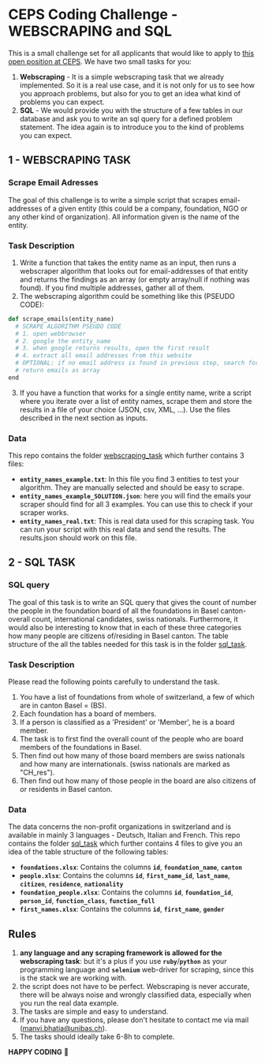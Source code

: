 # CEPS Coding Challenge - WEBSCRAPING and SQL
This is a small challenge set for all applicants that would like to apply to [this open position at CEPS](https://jobs.unibas.ch/offene-stellen/junior-developer/f4835ec8-936c-4ed2-a953-d720740f92cc). 
We have two small tasks for you:
1. **Webscraping** - It is a simple webscraping task that we already implemented. So it is a real use case, and it is not only for us to see how you approach problems, but also for you to get an idea what kind of problems you can expect. 
2. **SQL** - We would provide you with the structure of a few tables in our database and ask you to write an sql query for a defined problem statement. The idea again is to introduce you to the kind of problems you can expect.

## 1 - WEBSCRAPING TASK

### Scrape Email Adresses
The goal of this challenge is to write a simple script that scrapes email-addresses of a given entity (this could be a company, foundation, NGO or any other kind of organization). All information given is the name of the entity.

### Task Description
1. Write a function that takes the entity name as an input, then runs a webscraper algorithm that looks out for email-addresses of that entity and returns the findings as an array (or empty array/null if nothing was found). If you find multiple addresses, gather all of them.
2. The webscraping algorithm could be something like this (PSEUDO CODE): 
```python
def scrape_emails(entity_name)
  # SCRAPE ALGORITHM PSEUDO CODE
  # 1. open webbrowser
  # 2. google the entity_name
  # 3. when google returns results, open the first result
  # 4. extract all email addresses from this website
  # OPTIONAL: if no email address is found in previous step, search for a contacts page, click on it, and redo step 4.
  # return emails as array
end
```
3. If you have a function that works for a single entity name, write a script where you iterate over a list of entity names, scrape them and store the results in a file of your choice (JSON, csv, XML, ...). Use the files described in the next section as inputs.

### Data
This repo contains the folder [webscraping_task](/webscraping_task) which further contains 3 files:
- **`entity_names_example.txt`**: In this file you find 3 entities to test your algorithm. They are manually selected and should be easy to scrape.
- **`entity_names_example_SOLUTION.json`**: here you will find the emails your scraper should find for all 3 examples. You can use this to check if your scraper works.
- **`entity_names_real.txt`**: This is real data used for this scraping task. You can run your script with this real data and send the results. The results.json should work on this file.



## 2 - SQL TASK

### SQL query 
The goal of this task is to write an SQL query that gives the count of number the people in the foundation board of all the foundations in Basel canton- overall count, international candidates, swiss nationals. Furthermore, it would also be interesting to know that in each of these three categories how many people are citizens of/residing in Basel canton.
The table structure of the all the tables needed for this task is in the folder [sql_task](/sql_task).

### Task Description
Please read the following points carefully to understand the task.
1. You have a list of foundations from whole of switzerland, a few of which are in canton Basel = (BS).
2. Each foundation has a board of members.
3. If a person is classified as a 'President' or 'Member', he is a board member.
4. The task is to first find the overall count of the people who are board members of the foundations in Basel.
5. Then find out how many of those board members are swiss nationals and how many are internationals. (swiss nationals are marked as "CH_res").
6. Then find out how many of those people in the board are also citizens of or residents in Basel canton. 

### Data
The data concerns the non-profit organizations in switzerland and is available in mainly 3 languages - Deutsch, Italian and French. This repo contains the folder [sql_task](/sql_task) which further contains 4 files to give you an idea of the table structure of the following tables:
- **`foundations.xlsx`**: Contains the columns **`id`**, **`foundation_name`**, **`canton`**
- **`people.xlsx`**: Contains the columns **`id`**, **`first_name_id`**, **`last_name`**, **`citizen`**, **`residence`**, **`nationality`** 
- **`foundation_people.xlsx`**: Contains the columns **`id`**, **`foundation_id`**, **`person_id`**, **`function_class`**, **`function_full`**
- **`first_names.xlsx`**: Contains the columns **`id`**, **`first_name`**, **`gender`**



## Rules
1. **any language and any scraping framework is allowed for the webscraping task**: but it's a plus if you use **`ruby`**/**`python`** as your programming language and **`selenium`** web-driver for scraping, since this is the stack we are working with. 
2. the script does not have to be perfect. Webscraping is never accurate, there will be always noise and wrongly classified data, especially when you run the real data example.
3. The tasks are simple and easy to understand.
4. If you have any questions, please don't hesitate to contact me via mail (manvi.bhatia@unibas.ch).
5. The tasks should ideally take 6-8h to complete. 

**HAPPY CODING** 🚀
